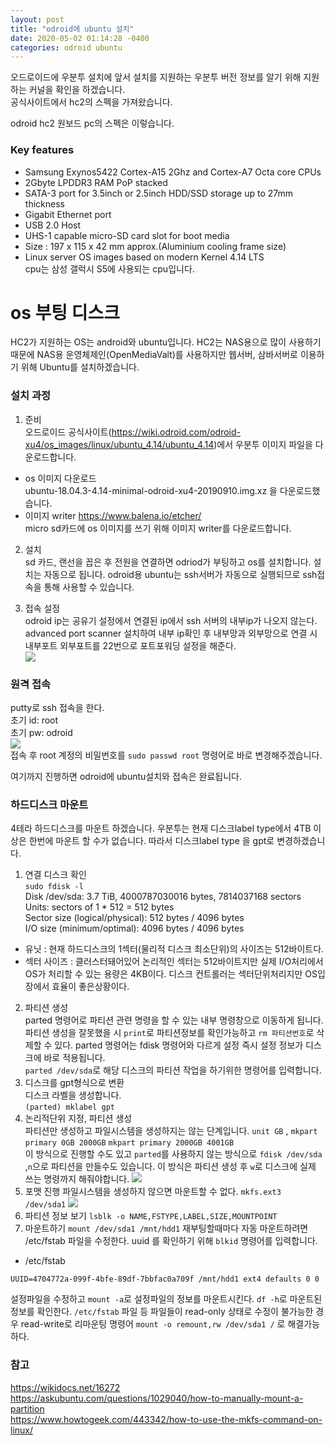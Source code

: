 ```yaml
---
layout: post
title: "odroid에 ubuntu 설치"
date: 2020-05-02 01:14:28 -0400
categories: odroid ubuntu
---
```

오드로이드에 우분투 설치에 앞서 설치를 지원하는 우분투 버전 정보를 알기 위해 지원하는 커널을 확인을 하겠습니다.  
공식사이트에서 hc2의 스펙을 가져왔습니다.  

odroid hc2 원보드 pc의 스펙은 이렇습니다.  
### Key features
- Samsung Exynos5422 Cortex-A15 2Ghz and Cortex-A7 Octa core CPUs  
- 2Gbyte LPDDR3 RAM PoP stacked  
- SATA-3 port for 3.5inch or 2.5inch HDD/SSD  storage up to 27mm thickness  
- Gigabit Ethernet port  
- USB 2.0 Host  
- UHS-1 capable micro-SD card slot for boot media  
- Size : 197 x 115 x 42 mm approx.(Aluminium cooling frame size)  
- Linux server OS images based on modern Kernel 4.14 LTS  
cpu는 삼성 갤럭시 S5에 사용되는 cpu입니다.  

# os 부팅 디스크
HC2가 지원하는 OS는 android와 ubuntu입니다. HC2는 NAS용으로 많이 사용하기 때문에 NAS용 운영체제인(OpenMediaValt)를 사용하지만 웹서버, 삼바서버로 이용하기 위해 Ubuntu를 설치하겠습니다.  
### 설치 과정

1. 준비  
오드로이드 공식사이트(<https://wiki.odroid.com/odroid-xu4/os_images/linux/ubuntu_4.14/ubuntu_4.14>)에서 우분투 이미지 파일을 다운로드합니다.  
- os 이미지 다운로드  
ubuntu-18.04.3-4.14-minimal-odroid-xu4-20190910.img.xz 을 다운로드했습니다.  
- 이미지 writer  <https://www.balena.io/etcher/>  
micro sd카드에 os 이미지를 쓰기 위해 이미지 writer를 다운로드합니다.

2. 설치  
sd 카드, 랜선을 꼽은 후 전원을 연결하면 odriod가 부팅하고 os를 설치합니다.
설치는 자동으로 됩니다. odroid용 ubuntu는 ssh서버가 자동으로 실행되므로 ssh접속을 통해 사용할 수 있습니다.  

3. 접속 설정  
odroid ip는 공유기 설정에서 연결된 ip에서 ssh 서버의 내부ip가 나오지 않는다.  
advanced port scanner 설치하여 내부 ip확인 후 내부망과 외부망으로 연결 시 내부포트 외부포트를 22번으로 포트포워딩 설정을 해준다.  
![](../../../static/img/20200502-odroid-ubuntu/port-fowording.JPG)  

### 원격 접속
putty로 ssh 접속을 한다.  
초기 id: root  
초기 pw: odroid  
![](../../../static/img/20200502-odroid-ubuntu/odroid-putty.JPG)  
접속 후 root 계정의 비밀번호를 ``sudo passwd root`` 명령어로 바로 변경해주겠습니다.

여기까지 진행하면 odroid에 ubuntu설치와 접속은 완료됩니다.

### 하드디스크 마운트
4테라 하드디스크를 마운트 하겠습니다. 우분투는 현재 디스크label type에서 4TB 이상은 한번에 마운트 할 수가 없습니다. 따라서 디스크label type 을 gpt로 변경하겠습니다.

1. 연결 디스크 확인  
``sudo fdisk -l``  
Disk /dev/sda: 3.7 TiB, 4000787030016 bytes, 7814037168 sectors  
Units: sectors of 1 * 512 = 512 bytes  
Sector size (logical/physical): 512 bytes / 4096 bytes  
I/O size (minimum/optimal): 4096 bytes / 4096 bytes  

- 유닛 : 현재 하드디스크의 1섹터(물리적 디스크 최소단위)의 사이즈는 512바이트다.  
- 섹터 사이즈 : 클러스터돼어있어 논리적인 섹터는 512바이트지만 실제 I/O처리에서 OS가 처리할 수 있는 용량은 4KB이다. 디스크 컨트롤러는 섹터단위처리지만 OS입장에서 효율이 좋은상황이다.  

2. 파티션 생성  
parted 명령어로 파티션 관련 명령을 할 수 있는 내부 명령창으로 이동하게 됩니다.
파티션 생성을 잘못했을 시 ``print``로 파티션정보를 확인가능하고 ``rm 파티션번호``로 삭제할 수 있다.
parted 명령어는 fdisk 명령어와 다르게 설정 즉시 설정 정보가 디스크에 바로 적용됩니다.  
``parted /dev/sda``로 해당 디스크의 파티션 작업을 하기위한 명령어를 입력합니다.  
3. 디스크를 gpt형식으로 변환  
디스크 라벨을 생성합니다.  
``(parted) mklabel gpt``
4. 논리적단위 지정, 파티션 생성  
파티션만 생성하고 파일시스템을 생성하지는 않는 단계입니다.
``unit GB`` , ``mkpart primary 0GB 2000GB`` ``mkpart primary 2000GB 4001GB``  
이 방식으로 진행할 수도 있고 ``parted``를 사용하지 않는 방식으로
``fdisk /dev/sda`` ,``n``으로 파티션을 만들수도 있습니다. 이 방식은 파티션 생성 후 ``w``로 디스크에 실제 쓰는 명령까지 해줘야합니다.
![](../../../static/img/20200502-odroid-ubuntu/make-partition.JPG)  
5. 포맷 진행
파일시스템을 생성하지 않으면 마운트할 수 없다.
``mkfs.ext3 /dev/sda1``
![](../../../static/img/20200502-odroid-ubuntu/mkfs.JPG)  
6. 파티션 정보 보기
``lsblk -o NAME,FSTYPE,LABEL,SIZE,MOUNTPOINT``
7. 마운트하기
``mount /dev/sda1 /mnt/hdd1``
재부팅할때마다 자동 마운트하려면 /etc/fstab 파일을 수정한다.
 uuid 를 확인하기 위해 ``blkid`` 명령어를 입력합니다.
 - /etc/fstab
 ```
 UUID=4704772a-099f-4bfe-89df-7bbfac0a709f /mnt/hdd1 ext4 defaults 0 0
 ```
 설정파일을 수정하고
 ``mount -a``로 설정파일의 정보를 마운트시킨다.
``df -h``로 마운트된 정보를 확인한다.
``/etc/fstab`` 파일 등 파일들이 read-only 상태로 수정이 불가능한 경우 read-write로 리마운팅 명령어 ``mount -o remount,rw /dev/sda1 /`` 로 해결가능하다.

### 참고
<https://wikidocs.net/16272>  
<https://askubuntu.com/questions/1029040/how-to-manually-mount-a-partition>  
<https://www.howtogeek.com/443342/how-to-use-the-mkfs-command-on-linux/>  
